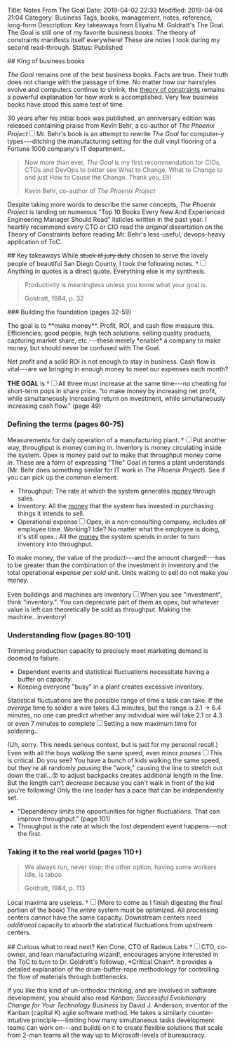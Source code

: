 Title: Notes From The Goal
Date: 2019-04-02 22:33
Modified: 2019-04-04 21:04
Category: Business
Tags: books, management, notes, reference, long-form
Description: Key takeaways from Eliyahu M. Goldratt's The Goal. The Goal is still one of my favorite business books. The theory of constraints manifests itself everywhere! These are notes I took during my second read-through.
Status: Published

<section markdown="1">
## King of business books

*The Goal* remains one of the best business books. Facts are true. Their truth does not change with the passage of time. No matter how our hairstyles evolve and computers continue to shrink, the <a href="https://en.wikipedia.org/wiki/Theory_of_constraints" target=_blank rel="noopener">theory of constraints</a> remains a powerful explanation for how work is accomplished. Very few business books have stood this same test of time.

30 years after his initial book was published, an anniversary edition was released containing praise from Kevin Behr, a co-author of *The Phoenix Project*<label for="sn-phoenix" class="margin-toggle sidenote-number"></label><input type="checkbox" id="sn-phoenix" class="margin-toggle"><span class="sidenote" markdown="1">Mr. Behr's book is an attempt to rewrite *The Goal* for computer-y types---ditching the manufacturing setting for the dull vinyl flooring of a Fortune 1000 company's IT department.</span>. <blockquote><p>Now more than ever, *The Goal* is my first recommendation for CIOs, CTOs and DevOps to better see What to Change, What to Change to and just How to Cause the Change. Thank you, Eli!<footer>Kevin Behr, co-author of *The Phoenix Project*</footer></blockquote>

Despite taking more words to describe the same concepts, *The Phoenix Project* is landing on numerous "Top 10 Books Every New And Experienced Engineering Manager Should Read" listicles written in the past year. I heartily recommend every CTO or CIO read the *original* dissertation on the Theory of Constraints before reading Mr. Behr's less-useful, devops-heavy application of ToC.

</section>
<section markdown="1">
## Key takeaways
While <del>stuck at jury duty</del> chosen to serve the lovely people of beautiful San Diego County, I took the following notes. <label for="mn-meta" class="margin-toggle">&#8224;</label><input type="checkbox" id="mn-meta" class="margin-toggle"><span class="marginnote">Anything in quotes is a direct quote. Everything else is my synthesis.</span>
<div class="epigraph"><blockquote><p>Productivity is meaningless unless you know what your goal is.<footer>Goldratt, 1984, p. 32</footer></blockquote></div>
### Building the foundation (pages 32-59)
<p>The goal is to **make money**. Profit, ROI, and cash flow measure this. Efficiencies, good people, high tech solutions, selling quality products, capturing market share, etc.---these merely *enable* a company to make money, but should never be confused with The Goal.</p>

Net profit and a solid ROI is not enough to stay in business. Cash flow is vital---are we bringing in enough money to meet our expenses each month?

<span class="newthought" markdown="span">**THE GOAL**</span> is <label for="mn-thegoal" class="margin-toggle">&#8224;</label><input type="checkbox" id="mn-thegoal" class="margin-toggle"><span class="marginnote">All three must increase at the same time---no cheating for short-term pops in share price.</span> "to make money by increasing net profit, while simultaneously increasing return on investment, while simultaneously increasing cash flow." (page 49)

### Defining the terms (pages 60-75)
Measurements for daily operation of a manufacturing plant. <label for="mn-expl" class="margin-toggle">&#8224;</label><input type="checkbox" id="mn-expl" class="margin-toggle"><span class="marginnote">Put another way, throughput is money coming in. Inventory is money circulating inside the system. Opex is money paid <em>out</em> to make that throughput money come <em>in</em>.</span> These are a form of expressing "The" Goal in terms a plant understands (Mr. Behr does something similar for IT work in *The Phoenix Project*). See if you can pick up the common element:

- Throughput: The rate at which the system generates <u>money</u> through sales.
- Inventory: All the <u>money</u> that the system has invested in purchasing things it intends to sell.
- Operational expense<label for="sn-opex" class="margin-toggle sidenote-number"></label><input type="checkbox" id="sn-opex" class="margin-toggle"><span class="sidenote">Opex, in a non-consulting company, includes *all* employee time. Working? Idle? No matter what the employee is doing, it's still opex.</span>: All the <u>money</u> the system spends in order to turn inventory into throughput.

To make money, the value of the product---and the amount charged!---has to be greater than the combination of the investment in inventory and the total operational expense per *sold* unit. Units waiting to sell do not make you money.

Even buildings and machines are inventory<label for="sn-invest" class="margin-toggle sidenote-number"></label><input type="checkbox" id="sn-invest" class="margin-toggle"><span class="sidenote">When you see "investment", think "inventory."</span>. You can depreciate part of them as opex, but whatever value is left can theoretically be sold as throughput. Making the machine...inventory!

### Understanding flow (pages 80-101)
Trimming production capacity to precisely meet marketing demand is doomed to failure.

- Dependent events and statistical fluctuations necessitate having a buffer on capacity.
- Keeping everyone "busy" in a plant creates excessive inventory.

Statistical fluctuations are the possible range of time a task can take. If the *average* time to solder a wire takes 4.3 minutes, but the range is 2.1 -> 6.4 minutes, no one can predict whether any individual wire will take 2.1 or 4.3 or even 7 minutes to complete<label for="sn-max" class="margin-toggle sidenote-number"></label><input type="checkbox" id="sn-max" class="margin-toggle"><span class="sidenote">Setting a new maximum time for soldering.</span>.

(Uh, sorry. This needs serious context, but is just for my personal recall.) Even with all the boys *walking* the same speed, even minor *pauses*<label for="sn-pause" class="margin-toggle sidenote-number"></label><input type="checkbox" id="sn-pause" class="margin-toggle"><span class="sidenote">This is critical. Do you see? You have a bunch of kids walking the same speed, but they're all randomly *pausing* the "work," causing the line to stretch out down the trail...😵</span> to adjust backpacks creates additional length in the line. But the length can't *decrease* because you can't walk in front of the kid you're following! Only the line leader has a pace that can be independently set.

- "Dependency limits the opportunities for higher fluctuations. That can improve throughput." (page 101)
- Throughput is the rate at which the *last* dependent event happens---not the first.

<h3>Taking it to the real world (pages 110+)</h3>

<div class="epigraph"><blockquote><p>We always run, never stop; the other option, having some workers idle, is taboo.<footer>Goldratt, 1984, p. 113</footer></blockquote></div>

Local maxima are useless. <label for="mn-morelater" class="margin-toggle">&#8224;</label><input type="checkbox" id="mn-morelater" class="margin-toggle"><span class="marginnote">(More to come as I finish digesting the final portion of the book)</span> The *entire* system must be optimized. All processing centers *cannot* have the same capacity. Downstream centers need *additional* capacity to absorb the statistical fluctuations from upstream centers.
</section>
<section markdown="1">
## Curious what to read next?
Ken Cone, CTO of Radeus Labs <label for="mn-ken" class="margin-toggle">&#8224;</label><input type="checkbox" id="mn-ken" class="margin-toggle"><span class="marginnote">CTO, co-owner, and lean manufacturing wizard!</span>, encourages anyone interested in the ToC to turn to Dr. Goldratt's followup, *Critical Chain*. It provides a detailed explanation of the drum-buffer-rope methodology for controlling the flow of materials through bottlenecks.

If you like this kind of un-orthodox thinking, and are involved in software development, you should also read *Kanban: Successful Evolutionary Change for Your Technology Business* by David J. Anderson, inventor of the Kanban (capital K) agile software method. He takes a similarly counter-intuitive principle---limiting how many simultaneous tasks development teams can work on---and builds on it to create flexible solutions that scale from 2-man teams all the way up to Microsoft-levels of bureaucracy.
</section>
